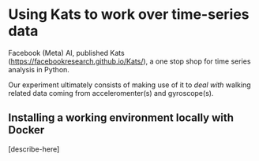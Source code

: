 # Using Kats to work over time-series data

Facebook (Meta) AI, published Kats (https://facebookresearch.github.io/Kats/), a one stop shop for time series analysis in Python.

Our experiment ultimately consists of making use of it to *deal with* walking related data coming from acceleromenter(s) and gyroscope(s).

## Installing a working environment locally with Docker
[describe-here]